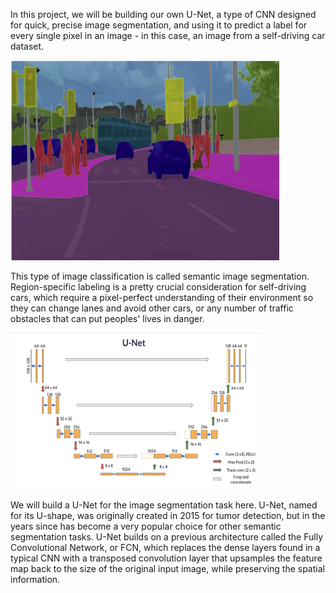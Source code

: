 
In this project, we will be building our own U-Net, a type of CNN designed for quick, precise image segmentation, and using it to predict a label for every single pixel in an image - in this case, an image from a self-driving car dataset. 


</center>
<img src="carseg.png" style="width:430px;height:320px;">
</center>

This type of image classification is called semantic image segmentation. Region-specific labeling is a pretty crucial consideration for self-driving cars, which require a pixel-perfect understanding of their environment so they can change lanes and avoid other cars, or any number of traffic obstacles that can put peoples' lives in danger. 





</center>
<img src="unet.png" style="width:400px;height:250px;">
</center>

We will build a U-Net for the image segmentation task here. U-Net, named for its U-shape, was originally created in 2015 for tumor detection, but in the years since has become a very popular choice for other semantic segmentation tasks. U-Net builds on a previous architecture called the Fully Convolutional Network, or FCN, which replaces the dense layers found in a typical CNN with a transposed convolution layer that upsamples the feature map back to the size of the original input image, while preserving the spatial information. 
